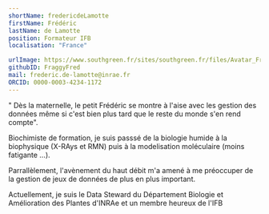 ```yaml
---
shortName: fredericdeLamotte
firstName: Frédéric 
lastName: de Lamotte
position: Formateur IFB
localisation: "France"

urlImage: https://www.southgreen.fr/sites/southgreen.fr/files/Avatar_Fred.jpeg
githubID: FraggyFred
mail: frederic.de-lamotte@inrae.fr
ORCID: 0000-0003-4234-1172
---
```


" Dès la maternelle, le petit Frédéric se montre à l'aise avec les gestion des données même si c'est bien plus tard que le reste du monde s'en rend compte".

Biochimiste de formation, je suis passsé de la biologie humide à la biophysique (X-RAys et RMN) puis à la modelisation moléculaire (moins fatigante …).

Parrallèlement, l'avènement du haut débit m'a amené à me préoccuper de la gestion de jeux de données de plus en plus important.

Actuellement, je suis le Data Steward du Département Biologie et Amélioration des Plantes d'INRAe et un membre heureux de l'IFB
